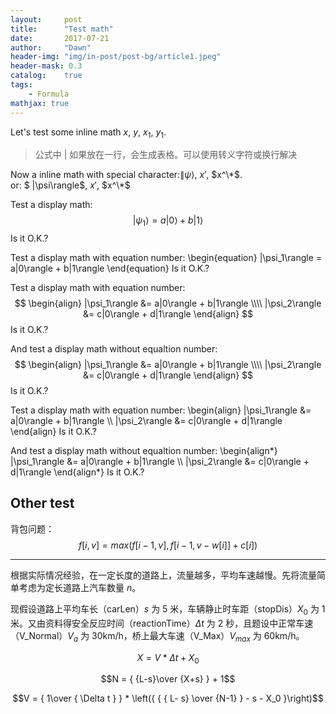 ```yaml
---
layout:     post
title:      "Test math"
date:       2017-07-21
author:     "Dawn"
header-img: "img/in-post/post-bg/article1.jpeg"
header-mask: 0.3
catalog:    true
tags:
    - Formula
mathjax: true
---
```


Let's test some inline math $x$, $y$, $x_1$, $y_1$.

>公式中 \| 如果放在一行，会生成表格。可以使用转义字符或换行解决

Now a inline math with special character:$\|\psi\rangle$, $x'$, $x^\*$.  
or:  $
|\psi\rangle$, $x'$, $x^\*$

Test a display math:
$$
   |\psi_1\rangle = a|0\rangle + b|1\rangle
$$
Is it O.K.?

Test a display math with equation number:
\begin{equation}
   |\psi_1\rangle = a|0\rangle + b|1\rangle
\end{equation}
Is it O.K.?

Test a display math with equation number:
$$
  \begin{align}
    |\psi_1\rangle &= a|0\rangle + b|1\rangle \\\\
    |\psi_2\rangle &= c|0\rangle + d|1\rangle
  \end{align}
$$
Is it O.K.?

And test a display math without equaltion number:
$$
  \begin{align}
    |\psi_1\rangle &= a|0\rangle + b|1\rangle \\\\
    |\psi_2\rangle &= c|0\rangle + d|1\rangle
  \end{align}
$$
Is it O.K.?

Test a display math with equation number:
\begin{align}
    |\psi_1\rangle &= a|0\rangle + b|1\rangle \\\\
    |\psi_2\rangle &= c|0\rangle + d|1\rangle
\end{align}
Is it O.K.?

And test a display math without equaltion number:
\begin{align\*}
    |\psi_1\rangle &= a|0\rangle + b|1\rangle \\\\
    |\psi_2\rangle &= c|0\rangle + d|1\rangle
\end{align\*}
Is it O.K.?

## Other test ##

背包问题：
$$f[i, v] = max(f[i - 1, v], f[i - 1, v - w[i]] + c[i])$$

----

根据实际情况经验，在一定长度的道路上，流量越多，平均车速越慢。先将流量简单考虑为定长道路上汽车数量 $n$。  

现假设道路上平均车长（carLen）$s$ 为 5 米，车辆静止时车距（stopDis）$X_0$ 为 1 米。又由资料得安全反应时间（reactionTime）$\Delta t$ 为 2 秒，且题设中正常车速（V_Normal）$V_a$ 为 30km/h，桥上最大车速（V_Max）$V_{max}$ 为 60km/h。  

$$X = V*\Delta t + X_0$$

$$N = { {L-s}\over {X+s} } + 1$$  

$$V = { 1\over { \Delta t } } * \left({ { { L- s} \over {N-1} } - s - X_0 }\right)$$
